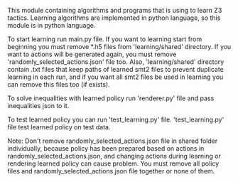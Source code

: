This module containing algorithms and programs that is using to learn Z3 tactics.
Learning algorithms are implemented in python language, so this module is in python language.

To start learning run main.py file. If you want to learning start from beginning you must 
remove *.h5 files from 'learning/shared' directory. If you want to actions will be generated again, you must remove 
'randomly_selected_actions.json' file too.
Also, 'learning/shared' directory contain .txt files that keep paths of learned smt2 files to 
prevent duplicate learning in each run,
and if you want all smt2 files be used in learning you can remove this files too (if exists).

To solve inequalities with learned policy run 'renderer.py' file and pass inequalities json to it.

To test learned policy you can run 'test_learning.py' file. 'test_learning.py' file test learned policy
on test data.

Note: Don't remove randomly_selected_actions.json file in shared 
folder individually, because policy has been prepared based on 
actions in randomly_selected_actions.json, and changing actions during learning or rendering 
learned policy can cause problem. You must remove all policy files and randomly_selected_actions.json file
together or none of them.

